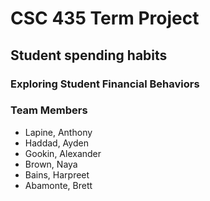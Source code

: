 # CSC 435 Term Project

## Student spending habits 
### Exploring Student Financial Behaviors 

### Team Members
- Lapine, Anthony
- Haddad, Ayden
- Gookin, Alexander
- Brown, Naya
- Bains, Harpreet
- Abamonte, Brett
